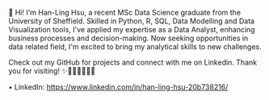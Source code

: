 👋 Hi! I'm Han-Ling Hsu, a recent MSc Data Science graduate from the University of Sheffield. 
Skilled in Python, R, SQL, Data Modelling and Data Visualization tools, I've applied my expertise as a Data Analyst, enhancing business processes and decision-making. 
Now seeking opportunities in data related field, I'm excited to bring my analytical skills to new challenges. 

Check out my GitHub for projects and connect with me on Linkedin. 
Thank you for visiting! ✨💖🧡💛💚💙💜

• LinkedIn: https://www.linkedin.com/in/han-ling-hsu-20b738216/
